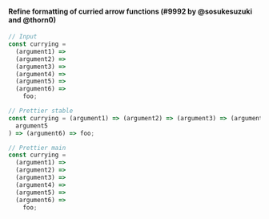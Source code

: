 #### Refine formatting of curried arrow functions (#9992 by @sosukesuzuki and @thorn0)

<!-- prettier-ignore -->
```js
// Input
const currying =
  (argument1) =>
  (argument2) =>
  (argument3) =>
  (argument4) =>
  (argument5) =>
  (argument6) =>
    foo;

// Prettier stable
const currying = (argument1) => (argument2) => (argument3) => (argument4) => (
  argument5
) => (argument6) => foo;

// Prettier main
const currying =
  (argument1) =>
  (argument2) =>
  (argument3) =>
  (argument4) =>
  (argument5) =>
  (argument6) =>
    foo;
```
